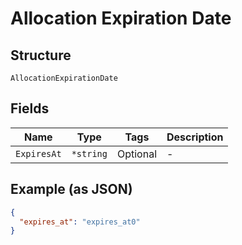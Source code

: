 
# Allocation Expiration Date

## Structure

`AllocationExpirationDate`

## Fields

| Name | Type | Tags | Description |
|  --- | --- | --- | --- |
| `ExpiresAt` | `*string` | Optional | - |

## Example (as JSON)

```json
{
  "expires_at": "expires_at0"
}
```

